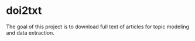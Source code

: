 # doi2txt

The goal of this project is to download full text of articles for topic modeling and data extraction.
